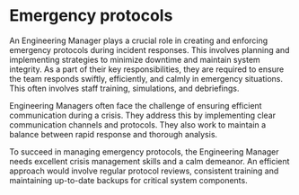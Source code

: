 # Emergency protocols

An Engineering Manager plays a crucial role in creating and enforcing emergency protocols during incident responses. This involves planning and implementing strategies to minimize downtime and maintain system integrity. As a part of their key responsibilities, they are required to ensure the team responds swiftly, efficiently, and calmly in emergency situations. This often involves staff training, simulations, and debriefings.

Engineering Managers often face the challenge of ensuring efficient communication during a crisis. They address this by implementing clear communication channels and protocols. They also work to maintain a balance between rapid response and thorough analysis.

To succeed in managing emergency protocols, the Engineering Manager needs excellent crisis management skills and a calm demeanor. An efficient approach would involve regular protocol reviews, consistent training and maintaining up-to-date backups for critical system components.
